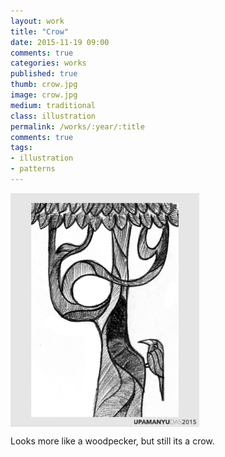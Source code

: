 ```yaml
---
layout: work
title: "Crow"
date: 2015-11-19 09:00
comments: true
categories: works
published: true
thumb: crow.jpg
image: crow.jpg
medium: traditional
class: illustration
permalink: /works/:year/:title
comments: true
tags:
- illustration
- patterns
---
```


<img src="/images/works/crow.jpg" align="middle" style="width: 60%"/>

Looks more like a woodpecker, but still its a crow.